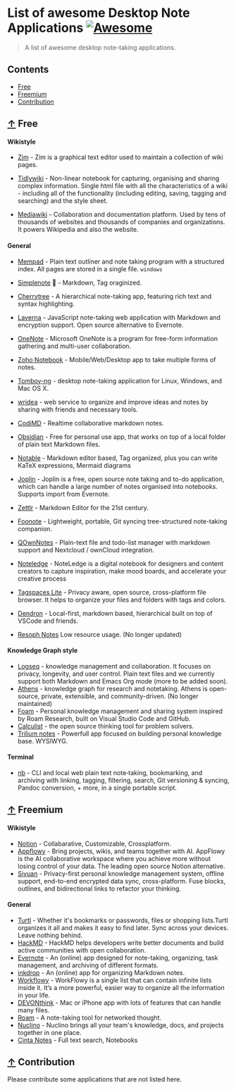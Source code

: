 # List of awesome Desktop Note Applications [![Awesome](https://awesome.re/badge.svg)](https://awesome.re)

> A list of awesome desktop note-taking applications.

## Contents

* [Free](#-free)
* [Freemium](#-freemium)
* [Contribution](#-contribution)

## [↑](#-contents) Free

#### Wikistyle
* [Zim](https://github.com/zim-desktop-wiki/zim-desktop-wiki) - Zim is a graphical text editor used to maintain a collection of wiki pages.

* [Tidlywiki](https://tiddlywiki.com/) - Non-linear notebook for capturing, organising and sharing complex information. Single html file with all the characteristics of a wiki - including all of the functionality (including editing, saving, tagging and searching) and the style sheet.

* [Mediawiki](https://www.mediawiki.org/wiki/MediaWiki) - Collaboration and documentation platform. Used by tens of thousands of websites and thousands of companies and organizations. It powers Wikipedia and also the website.

#### General
* [Mempad](https://www.horstmuc.de/wmem.htm) - Plain text outliner and note taking program with a structured index. All pages are stored in a single file. `windows`
* [Simplenote](http://simplenote.com) :iphone: - Markdown, Tag oraginized.
* [Cherrytree](http://www.giuspen.com/cherrytree) - A hierarchical note-taking app, featuring rich text and syntax highlighting.

* [Laverna](https://laverna.cc) - JavaScript note-taking web application with Markdown and encryption support. Open source alternative to Evernote. 
* [OneNote](https://www.onenote.com) - Microsoft OneNote is a program for free-form information gathering and multi-user collaboration.
* [Zoho Notebook](https://www.zoho.com/notebook) - Mobile/Web/Desktop app to take multiple forms of notes. 
* [Tomboy-ng](https://github.com/tomboy-notes/tomboy-ng/wiki) - desktop note-taking application for Linux, Windows, and Mac OS X.
* [wridea](http://wridea.com) - web service to organize and improve ideas and notes by sharing with friends and necessary tools.
* [CodiMD](https://github.com/hackmdio/codimd) - Realtime collaborative markdown notes.
* [Obsidian](https://obsidian.md/) - Free for personal use app, that works on top of a local folder of plain text Markdown files.
* [Notable](https://notable.app/) - Markdown editor based, Tag organized, plus you can write KaTeX expressions, Mermaid diagrams
* [Joplin](https://joplinapp.org/) - Joplin is a free, open source note taking and to-do application, which can handle a large number of notes organised into notebooks. Supports import from Evernote.
* [Zettlr](https://www.zettlr.com/) - Markdown Editor for the 21st century.
* [Foonote](https://github.com/quark-zju/FooNote) - Lightweight, portable, Git syncing tree-structured note-taking companion.
* [QOwnNotes](https://github.com/pbek/QOwnNotes) - Plain-text file and todo-list manager with markdown support and Nextcloud / ownCloud integration.
* [Noteledge](https://www.kdanmobile.com/noteledge) - NoteLedge is a digital notebook for designers and content creators to capture inspiration, make mood boards, and accelerate your creative process
* [Tagspaces Lite](https://www.tagspaces.org/products/lite/) - Privacy aware, open source, cross-platform file browser.
It helps to organize your files and folders with tags and colors.
* [Dendron](https://github.com/dendronhq/dendron) - Local-first, markdown based, hierarchical built on top of VSCode and friends.
* [Resoph Notes](https://www.resoph.com/ResophNotes/Welcome.html) Low resource usage. (No longer updated)
 
#### Knowledge Graph style
* [Logseq](https://github.com/logseq/logseq) - knowledge management and collaboration. It focuses on privacy, longevity, and user control. Plain text files and we currently support both Markdown and Emacs Org mode (more to be added soon).
* [Athens](https://github.com/athensresearch/athens) - knowledge graph for research and notetaking. Athens is open-source, private, extensible, and community-driven. (No longer maintained)
* [Foam](https://foambubble.github.io/) - Personal knowledge management and sharing system inspired by Roam Research, built on Visual Studio Code and GitHub.
* [Calculist](https://calculist.io/) - the open source thinking tool for problem solvers.
* [Trilium notes](https://github.com/zadam/trilium) - Powerfull app focused on building personal knowledge base. WYSIWYG.

#### Terminal
* [nb](https://github.com/xwmx/nb) - CLI and local web plain text note‑taking, bookmarking, and archiving with linking, tagging, filtering, search, Git versioning & syncing, Pandoc conversion, + more, in a single portable script.

## [↑](#-contents) Freemium

#### Wikistyle
* [Notion](https://www.notion.so/product) - Collabarative, Customizable, Crossplatform.
* [Appflowy](https://appflowy.io/) - Bring projects, wikis, and teams together with AI. AppFlowy is the AI collaborative workspace where you achieve more without losing control of your data. The leading open source Notion alternative.
* [Siyuan](https://b3log.org/siyuan/en/) - Privacy-first personal knowledge management system, offline support, end-to-end encrypted data sync, cross-platform. Fuse blocks, outlines, and bidirectional links to refactor your thinking.
 
#### General
* [Turtl](https://turtlapp.com/) - Whether it's bookmarks or passwords, files or shopping lists.Turtl organizes it all and makes it easy to find later. Sync across your devices. Leave nothing behind.
* [HackMD](https://hackmd.io) - HackMD helps developers write better documents and build active communities with open collaboration.
* [Evernote](https://www.evernote.com) - An (online) app designed for note-taking, organizing, task management, and archiving of different formats.
* [inkdrop](https://www.inkdrop.info) - An (online) app for organizing Markdown notes.
* [Workflowy](https://workflowy.com/downloads/windows/) - WorkFlowy is a single list that can contain infinite lists inside it. It’s a more powerful, easier way to organize all the information in your life.
* [DEVONthink](https://www.devontechnologies.com/apps/devonthink) - Mac or iPhone app with lots of features that can handle many files.
* [Roam](https://roamresearch.com/) - A note-taking tool for networked thought.
* [Nuclino](https://www.nuclino.com/) - Nuclino brings all your team's knowledge, docs, and projects together in one place.
* [Cinta Notes](https://cintanotes.com/) - Full text search, Notebooks

## [↑](#-contents) Contribution

Please contribute some applications that are not listed here.
